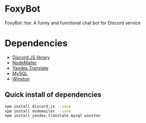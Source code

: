 # FoxyBot
FoxyBot :fox: A funny and functional chat bot for Discord service

# Dependencies
* [Discord.JS library](https://github.com/hydrabolt/discord.js)
* [NodeMailer](http://nodemailer.com)
* [Yandex.Translate](https://github.com/nkt/yandex.translate)
* [MySQL](https://github.com/mysqljs/mysql)
* [Winston](https://github.com/winstonjs/winston)

## Quick install of dependencies

```bash
npm install discord.js --save
npm install nodemailer --save
npm install yandex.translate mysql winston
```

